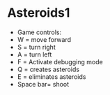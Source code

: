 # Asteroids1

* Game controls:
 * W = move forward
 * S = turn right
 * A = turn left
 * F = Activate debugging mode
 * Q = creates asteroids
 * E = eliminates asteroids
 * Space bar= shoot
